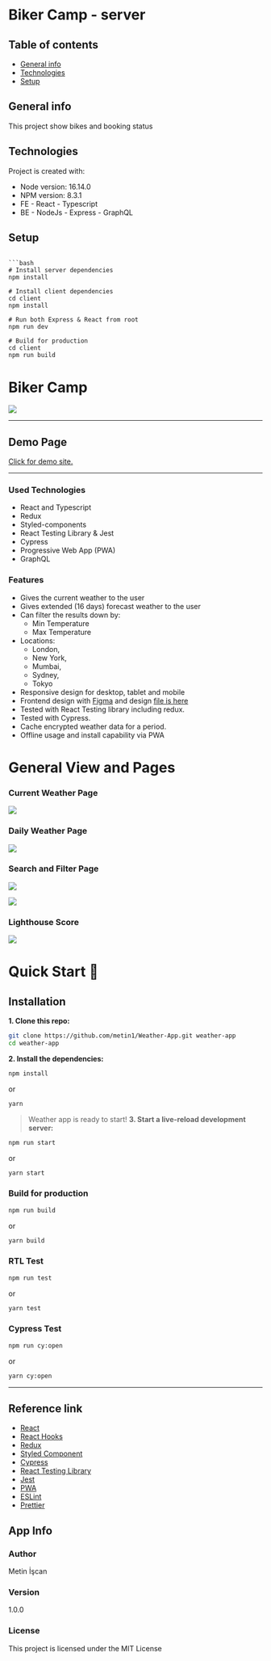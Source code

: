 # Biker Camp - server

## Table of contents

- [General info](#general-info)
- [Technologies](#technologies)
- [Setup](#setup)

## General info

This project show bikes and booking status

## Technologies

Project is created with:

- Node version: 16.14.0
- NPM version: 8.3.1
- FE - React - Typescript
- BE - NodeJs - Express - GraphQL

## Setup

````

```bash
# Install server dependencies
npm install

# Install client dependencies
cd client
npm install

# Run both Express & React from root
npm run dev

# Build for production
cd client
npm run build
````

# Biker Camp

![](https://github.com/metin1/weather-app/blob/master/client/public/ms-icon-310x310.png?raw=true)

---

## Demo Page

[Click for demo site.](https://weather-app-mtn.herokuapp.com/)

---

### Used Technologies

- React and Typescript
- Redux
- Styled-components
- React Testing Library & Jest
- Cypress
- Progressive Web App (PWA)
- GraphQL

### Features

- Gives the current weather to the user
- Gives extended (16 days) forecast weather to the user
- Can filter the results down by:
  - Min Temperature
  - Max Temperature
- Locations:
  - London,
  - New York,
  - Mumbai,
  - Sydney,
  - Tokyo
- Responsive design for desktop, tablet and mobile
- Frontend design with [Figma](https://figma.com/ 'Figma') and design [file is here](https://www.figma.com/file/yQ8bTkLf21Tf9cMC3LlAhG/Untitled?node-id=0%3A1)
- Tested with React Testing library including redux.
- Tested with Cypress.
- Cache encrypted weather data for a period.
- Offline usage and install capability via PWA

# General View and Pages

### Current Weather Page

![](https://github.com/metin1/weather-app/blob/master/assets/pages/current.png?raw=true)

### Daily Weather Page

![](https://github.com/metin1/weather-app/blob/master/assets/pages/daily.png?raw=true)

### Search and Filter Page

![](https://github.com/metin1/weather-app/blob/master/assets/pages/filterHot.png?raw=true)

![](https://github.com/metin1/weather-app/blob/master/assets/pages/filterCold.png?raw=true)

### Lighthouse Score

![](https://github.com/metin1/Weather-App/blob/master/assets/pages/lighthouse.png?raw=true)

# Quick Start 🚀

## Installation

**1. Clone this repo:**

```bash
git clone https://github.com/metin1/Weather-App.git weather-app
cd weather-app
```

**2. Install the dependencies:**

```bash
npm install
```

or

```bash
yarn
```

> Weather app is ready to start!
> **3. Start a live-reload development server:**

```bash
npm run start
```

or

```bash
yarn start
```

### Build for production

```bash
npm run build
```

or

```bash
yarn build
```

### RTL Test

```bash
npm run test
```

or

```bash
yarn test
```

### Cypress Test

```bash
npm run cy:open
```

or

```bash
yarn cy:open
```

---

## Reference link

- [React](https://ja.reactjs.org/)
- [React Hooks](https://ja.reactjs.org/docs/hooks-intro.html)
- [Redux](https://redux.js.org/)
- [Styled Component](https://styled-components.com//)
- [Cypress](https://www.cypress.io/)
- [React Testing Library](https://testing-library.com/)
- [Jest](https://jestjs.io/)
- [PWA](https://web.dev/progressive-web-apps/)
- [ESLint](https://eslint.org/)
- [Prettier](https://prettier.io/)

## App Info

### Author

Metin İşcan

### Version

1.0.0

### License

This project is licensed under the MIT License
